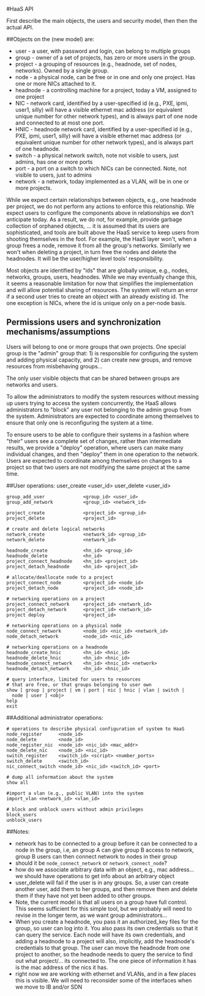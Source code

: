 #HaaS API

First describe the main objects, the users and security model, then
then the actual API.

##Objects on the (new model) are:

* user - a user, with password and login, can belong to multiple groups
* group - owner of a set of projects, has zero or more users in the
  group. 
* project - a grouping of resources (e.g., headnode, set of nodes,
  networks). Owned by a single group. 
* node - a physical node, can be free or in one and only one
  project. Has one or more  NICs attached to it.   
* headnode   - a controlling machine for a project, today a VM, assigned
  to one project  
* NIC - network card, identified by a user-specified id (e.g.,
  PXE, ipmi, user1, silly) will have a visible ethernet mac address
  (or equivalent unique number for other network types), and is always
  part of one node and connected to at most one port.
* HNIC - headnode network card, identified by a user-specified id (e.g.,
  PXE, ipmi, user1, silly) will have a visible ethernet mac address
  (or equivalent unique number for other network types), and is always
  part of one headnode.
* switch - a physical network switch, note not visible to
  users, just admins, has one or more ports
* port - a port on a switch to which NICs can be connected.
  Note, not visible to users, just to admins 
* network - a network, today implemented as a VLAN, will be in one or
  more projects.  

While we expect certain relationships between objects, e.g., one
headnode per project, we do not perform any actions to enforce this
relationship.  We expect users to configure the components above in
relationships we don't anticipate today.  As a result, we do not, for
example, provide garbage collection of orphaned objects, ... it is
assumed that its users are sophisticated, and tools are built above
the HaaS service to keep users from shooting themselves in the foot.
For example, the HaaS layer won't, when a group frees a node, remove
it from all the group's networks.  Similarly we won't when deleting a
project, in turn free the nodes and delete the headnodes.  It will be
the user/higher level tools' responsibility.  

Most objects are identified by "ids" that are globally unique,
e.g., nodes, networks, groups, users, headnodes.  While we may
eventually change this, it seems a reasonable limitation for now that
simplifies the implementation and will allow potential sharing of
resources. The system will return an error if a second user tries to
create an object with an already existing id. The one exception is
NICs, where the id is unique only on a per-node basis.

## Permissions users and synchronization mechanisms/assumptions

Users will belong to one or more groups that own projects.  One
special group is the "admin" group that: 1) is responsible for
configuring the system and adding physical capacity, and 2) can create
new groups, and remove resources from misbehaving groups...

The only user visible objects that can be shared between groups are
networks and users. 

To allow the administrators to modify the system resources without
messing up users trying to access the system concurrently, the HaaS
allows administrators to "block" any user not belonging to the admin
group from the system. Administrators are expected to coordinate among
themselves to ensure that only one is reconfiguring the system at a
time. 

To ensure users to be able to configure their systems in a fashion
where "their" users see a complete set of changes, rather than
intermediate results, we provide a "deploy" operation, where users can
make many individual changes, and then "deploy" them in one operation to
the network.  Users are expected to coordinate among themselves on
changes to a project so that two users are not modifying the same
project at the same time. 


##User operations:
    user_create                 <user_id> <password>
    user_delete                 <user_id>
 
    group_add_user              <group_id> <user_id>
    group_add_network           <group_id> <network_id>

    project_create              <project_id> <group_id>
    project_delete              <project_id>
 
    # create and delete logical networks
    network_create              <network_id> <group_id>
    network_delete              <network_id>
 
    headnode_create             <hn_id> <group_id>
    headnode_delete             <hn_id>
    project_connect_headnode    <hn_id> <project_id>
    project_detach_headnode     <hn_id> <project_id>
 
    # allocate/deallocate node to a project
    project_connect_node        <project_id> <node_id>
    project_detach_node         <project_id> <node_id>
 
    # networking operations on a project
    project_connect_network     <project_id> <network_id>
    project_detach_network      <project_id> <network_id>
    project deploy              <project_id>
 
    # networking operations on a physical node
    node_connect_network        <node_id> <nic_id> <network_id>
    node_detach_network         <node_id> <nic_id>
 
    # networking operations on a headnode
    headnode_create_hnic        <hn_id> <hnic_id>
    headnode_delete_hnic        <hn_id> <hnic_id>
    headnode_connect_network    <hn_id> <hnic_id> <network>
    headnode_detach_network     <hn_id> <hnic_id>
 
    # query interface, limited for users to resources 
    # that are free, or that groups belonging to user own
    show [ group | project | vm | port | nic | hnic | vlan | switch |
      node | user ] <obj> 
    help
    exit

##Additional administrator operations:

    # operations to describe physical configuration of system to HaaS
    node_register      <node_id>
    node_delete        <node_id>
    node_register_nic  <node_id> <nic_id> <mac_addr>
    node_delete_nic    <node_id> <nic_id>
    switch_register    <switch_id> <script> <number_ports>
    switch_delete      <switch_id>
    nic_connect_switch <node_id> <nic_id> <switch_id> <port>
 
    # dump all information about the system
    show all

    #import a vlan (e.g., public VLAN) into the system
    import_vlan <network_id> <vlan_id>

    # block and unblock users without admin privileges
    block_users
    unblock_users


##Notes:
* network has to be connected to a group before it can be connected 
  to a node in the group, i.e, an group A can give group B access to
  network, group B users can then connect network to nodes in their group
* should it be `node_connect_network` or `network_connect_node`?
* how do we associate arbitrary data with an object, e.g., mac
  address... we should have operations to get info about an arbitrary
  object 
* user_delete will fail if the user is in any groups.  So, a user can
  create another user, add them to her groups, and then remove them and
  delete them if they have not yet been added to other groups.  
* Note, the current model is that all users on a group have full
  control.  This seems sufficient for this simple tool, but we
  probably will need to revise in the longer term, as we want group
  administrators...
* When you create a headnode, you pass it an authorized_key files for
  the group, so user can log into it.  You also pass its own
  credentials so  that it can query the service. Each node will have
  its own credentials, and adding a headnode to a project will also,
  implicitly, add the headnode's credentials to that group. The user
  can move the headnode from one project to another, so the headnode
  needs to query the service to find out what project/... its
  connected to. The one piece   of information it has is the mac
  address of the nics it has. 
* right now we are working with ethernet and VLANs, and in a few
  places this is visible.  We will need to reconsider some of the
  interfaces when we move to IB and/or SDN
